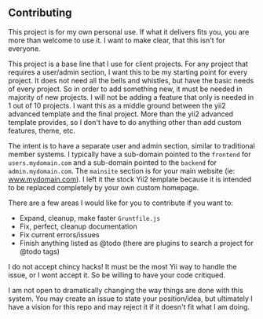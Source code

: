 Contributing
------------

This project is for my own personal use. If what it delivers fits you, you are
more than welcome to use it. I want to make clear, that this isn't for everyone.

This project is a base line that I use for client projects. For any project that
requires a user/admin section, I want this to be my starting point for every
project. It does not need all the bells and whistles, but have the basic needs of
every project. So in order to add something new, it must be needed in majority of
new projects. I will not be adding a feature that only is needed in 1 out of 10
projects. I want this as a middle ground between the yii2 advanced template and
the final project. More than the yii2 advanced template provides, so I don't have
to do anything other than add custom features, theme, etc.

The intent is to have a separate user and admin section, similar to traditional
member systems. I typically have a sub-domain pointed to the `frontend` for
`users.mydomain.com` and a sub-domain pointed to the `backend` for `admin.mydomain.com`.
The `mainsite` section is for your main website (ie: www.mydomain.com). I left it the
stock Yii2 template because it is intended to be replaced completely by your own
custom homepage.

There are a few areas I would like for you to contribute if you want to:

- Expand, cleanup, make faster `Gruntfile.js`
- Fix, perfect, cleanup documentation
- Fix current errors/issues
- Finish anything listed as @todo (there are plugins to search a project for @todo tags)

I do not accept chincy hacks! It must be the most Yii way to handle the issue, or
I wont accept it. So be willing to have your code critiqued.

I am not open to dramatically changing the way things are done with this system. You
may create an issue to state your position/idea, but ultimately I have a vision for this
repo and may reject it if it doesn't fit what I am doing.
